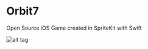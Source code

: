 # Orbit7
Open Source iOS Game created in SpriteKit with Swift

![alt tag](http://s29.postimg.org/n9l6zppd1/Shapes.gif)
